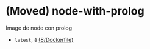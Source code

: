 # (Moved) node-with-prolog
Image de node con prolog

- `latest`, `8` [(8/Dockerfile)](https://github.com/mvochoa/node-with-prolog/blob/master/8/Dockerfile)
